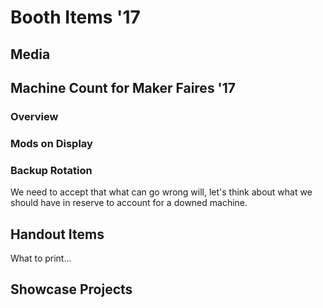 # Booth Items '17

## Media

## Machine Count for Maker Faires '17

### Overview

### Mods on Display

### Backup Rotation

  We need to accept that what can go wrong will, let's think about what we should have in reserve to account for a downed machine.  

## Handout Items

  What to print... 
  
## Showcase Projects
